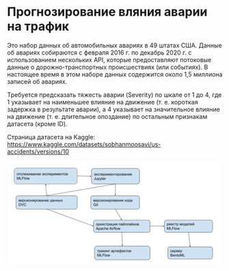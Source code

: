 # Прогнозирование вляния аварии на трафик

Это набор данных об автомобильных авариях в 49 штатах США. Данные об авариях собираются с февраля 2016 г. по декабрь 2020 г. с использованием нескольких API, которые предоставляют потоковые данные о дорожно-транспортных происшествиях (или событиях). В настоящее время в этом наборе данных содержится около 1,5 миллиона записей об авариях.

Требуется предсказать тяжесть аварии (Severity) по шкале от 1 до 4, где 1 указывает на наименьшее влияние на движение (т. е. короткая задержка в результате аварии), а 4 указывает на значительное влияние на движение (т. е. длительное опоздание) по остальным признакам датасета (кроме ID).

Страница датасета на Kaggle: https://www.kaggle.com/datasets/sobhanmoosavi/us-accidents/versions/10

![mlops](media/mlops.png)
